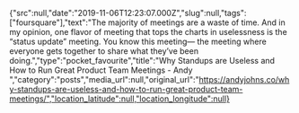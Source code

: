 {"src":null,"date":"2019-11-06T12:23:07.000Z","slug":null,"tags":["foursquare"],"text":"The majority of meetings are a waste of time. And in my opinion, one flavor of meeting that tops the charts in uselessness is the “status update” meeting. You know this meeting— the meeting where everyone gets together to share what they’ve been doing.","type":"pocket_favourite","title":"Why Standups are Useless and How to Run Great Product Team Meetings - Andy ","category":"posts","media_url":null,"original_url":"https://andyjohns.co/why-standups-are-useless-and-how-to-run-great-product-team-meetings/","location_latitude":null,"location_longitude":null}